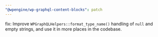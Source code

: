 ```yaml
---
"@wpengine/wp-graphql-content-blocks": patch
---
```


fix: Improve `WPGraphQLHelpers::format_type_name()` handling of `null` and empty strings, and use it in more places in the codebase.
